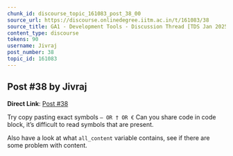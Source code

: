 ```yaml
---
chunk_id: discourse_topic_161083_post_38_00
source_url: https://discourse.onlinedegree.iitm.ac.in/t/161083/38
source_title: GA1 - Development Tools - Discussion Thread [TDS Jan 2025]
content_type: discourse
tokens: 90
username: Jivraj
post_number: 38
topic_id: 161083
---
```


## Post #38 by Jivraj

**Direct Link**: [Post #38](https://discourse.onlinedegree.iitm.ac.in/t/161083/38)

Try copy pasting exact symbols `— OR † OR €` Can you share code in code block, it’s difficult to read symbols that are present.

Also have a look at what `all_content` variable contains, see if there are some problem with content.

